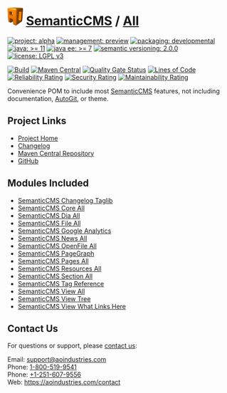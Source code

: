 # [<img src="ao-logo.png" alt="AO Logo" width="35" height="40">](https://github.com/ao-apps) [SemanticCMS](https://github.com/ao-apps/semanticcms) / [All](https://github.com/ao-apps/semanticcms-all)

[![project: alpha](https://semanticcms.com/ao-badges/project-alpha.svg)](https://aoindustries.com/life-cycle#project-alpha)
[![management: preview](https://semanticcms.com/ao-badges/management-preview.svg)](https://aoindustries.com/life-cycle#management-preview)
[![packaging: developmental](https://semanticcms.com/ao-badges/packaging-developmental.svg)](https://aoindustries.com/life-cycle#packaging-developmental)  
[![java: &gt;= 11](https://semanticcms.com/ao-badges/java-11.svg)](https://docs.oracle.com/en/java/javase/11/)
[![java ee: &gt;= 7](https://semanticcms.com/ao-badges/javaee-7.svg)](https://docs.oracle.com/javaee/7/)
[![semantic versioning: 2.0.0](https://semanticcms.com/ao-badges/semver-2.0.0.svg)](http://semver.org/spec/v2.0.0.html)
[![license: LGPL v3](https://semanticcms.com/ao-badges/license-lgpl-3.0.svg)](https://www.gnu.org/licenses/lgpl-3.0)

[![Build](https://github.com/ao-apps/semanticcms-all/workflows/Build/badge.svg?branch=master)](https://github.com/ao-apps/semanticcms-all/actions?query=workflow%3ABuild)
[![Maven Central](https://maven-badges.herokuapp.com/maven-central/com.semanticcms/semanticcms-all/badge.svg)](https://maven-badges.herokuapp.com/maven-central/com.semanticcms/semanticcms-all)
[![Quality Gate Status](https://sonarcloud.io/api/project_badges/measure?branch=master&project=com.semanticcms%3Asemanticcms-all&metric=alert_status)](https://sonarcloud.io/dashboard?branch=master&id=com.semanticcms%3Asemanticcms-all)
[![Lines of Code](https://sonarcloud.io/api/project_badges/measure?branch=master&project=com.semanticcms%3Asemanticcms-all&metric=ncloc)](https://sonarcloud.io/component_measures?branch=master&id=com.semanticcms%3Asemanticcms-all&metric=ncloc)  
[![Reliability Rating](https://sonarcloud.io/api/project_badges/measure?branch=master&project=com.semanticcms%3Asemanticcms-all&metric=reliability_rating)](https://sonarcloud.io/component_measures?branch=master&id=com.semanticcms%3Asemanticcms-all&metric=Reliability)
[![Security Rating](https://sonarcloud.io/api/project_badges/measure?branch=master&project=com.semanticcms%3Asemanticcms-all&metric=security_rating)](https://sonarcloud.io/component_measures?branch=master&id=com.semanticcms%3Asemanticcms-all&metric=Security)
[![Maintainability Rating](https://sonarcloud.io/api/project_badges/measure?branch=master&project=com.semanticcms%3Asemanticcms-all&metric=sqale_rating)](https://sonarcloud.io/component_measures?branch=master&id=com.semanticcms%3Asemanticcms-all&metric=Maintainability)

Convenience POM to include most [SemanticCMS](https://github.com/ao-apps/semanticcms) features, not including documentation, [AutoGit](https://github.com/ao-apps/semanticcms-autogit), or theme.

## Project Links
* [Project Home](https://semanticcms.com/all/)
* [Changelog](https://semanticcms.com/all/changelog)
* [Maven Central Repository](https://central.sonatype.com/artifact/com.semanticcms/semanticcms-all)
* [GitHub](https://github.com/ao-apps/semanticcms-all)

## Modules Included
* [SemanticCMS Changelog Taglib](https://github.com/ao-apps/semanticcms-changelog-taglib)
* [SemanticCMS Core All](https://github.com/ao-apps/semanticcms-core-all)
* [SemanticCMS Dia All](https://github.com/ao-apps/semanticcms-dia-all)
* [SemanticCMS File All](https://github.com/ao-apps/semanticcms-file-all)
* [SemanticCMS Google Analytics](https://github.com/ao-apps/semanticcms-google-analytics)
* [SemanticCMS News All](https://github.com/ao-apps/semanticcms-news-all)
* [SemanticCMS OpenFile All](https://github.com/ao-apps/semanticcms-openfile-all)
* [SemanticCMS PageGraph](https://github.com/ao-apps/semanticcms-pagegraph)
* [SemanticCMS Pages All](https://github.com/ao-apps/semanticcms-pages-all)
* [SemanticCMS Resources All](https://github.com/ao-apps/semanticcms-resources-all)
* [SemanticCMS Section All](https://github.com/ao-apps/semanticcms-section-all)
* [SemanticCMS Tag Reference](https://github.com/ao-apps/semanticcms-tag-reference)
* [SemanticCMS View All](https://github.com/ao-apps/semanticcms-view-all)
* [SemanticCMS View Tree](https://github.com/ao-apps/semanticcms-view-tree)
* [SemanticCMS View What Links Here](https://github.com/ao-apps/semanticcms-view-what-links-here)

## Contact Us
For questions or support, please [contact us](https://aoindustries.com/contact):

Email: [support@aoindustries.com](mailto:support@aoindustries.com)  
Phone: [1-800-519-9541](tel:1-800-519-9541)  
Phone: [+1-251-607-9556](tel:+1-251-607-9556)  
Web: https://aoindustries.com/contact
